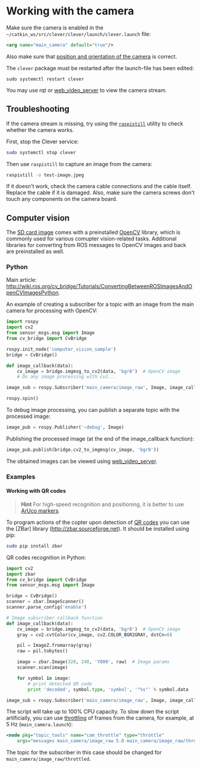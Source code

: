 # Working with the camera

Make sure the camera is enabled in the `~/catkin_ws/src/clever/clever/launch/clever.launch` file:

```xml
<arg name="main_camera" default="true"/>
```

Also make sure that [position and orientation of the camera](camera_frame.md) is correct.

The `clever` package must be restarted after the launch-file has been edited:

```(bash)
sudo systemctl restart clever
```

You may use rqt or [web_video_server](web_video_server.md) to view the camera stream.

## Troubleshooting

If the camera stream is missing, try using the [`raspistill`](https://www.raspberrypi.org/documentation/usage/camera/raspicam/raspistill.md) utility to check whether the camera works.

First, stop the Clever service:

```bash
sudo systemctl stop clever
```

Then use `raspistill` to capture an image from the camera:

```bash
raspistill -o test-image.jpeg
```

If it doesn't work, check the camera cable connections and the cable itself. Replace the cable if it is damaged. Also, make sure the camera screws don't touch any components on the camera board.

## Computer vision

The [SD card image](image.md) comes with a preinstalled [OpenCV](https://opencv.org) library, which is commonly used for various comupter vision-related tasks. Additional libraries for converting from ROS messages to OpenCV images and back are preinstalled as well.

### Python

Main article: http://wiki.ros.org/cv_bridge/Tutorials/ConvertingBetweenROSImagesAndOpenCVImagesPython.

An example of creating a subscriber for a topic with an image from the main camera for processing with OpenCV:

```python
import rospy
import cv2
from sensor_msgs.msg import Image
from cv_bridge import CvBridge

rospy.init_node('computer_vision_sample')
bridge = CvBridge()

def image_callback(data):
    cv_image = bridge.imgmsg_to_cv2(data, 'bgr8')  # OpenCV image
    # Do any image processing with cv2...

image_sub = rospy.Subscriber('main_camera/image_raw', Image, image_callback)

rospy.spin()
```

To debug image processing, you can publish a separate topic with the processed image:

```python
image_pub = rospy.Publisher('~debug', Image)
```

Publishing the processed image (at the end of the image_callback function):

```python
image_pub.publish(bridge.cv2_to_imgmsg(cv_image, 'bgr8'))
```

The obtained images can be viewed using [web_video_server](web_video_server.md).

### Examples

#### Working with QR codes

> **Hint** For high-speed recognition and positioning, it is better to use [ArUco markers](aruco.md).

To program actions of the copter upon detection of [QR codes](https://en.wikipedia.org/wiki/QR_code) you can use the [ZBar] library (http://zbar.sourceforge.net). It should be installed using pip:

```bash
sudo pip install zbar
```

QR codes recognition in Python:

```python
import cv2
import zbar
from cv_bridge import CvBridge
from sensor_msgs.msg import Image

bridge = CvBridge()
scanner = zbar.ImageScanner()
scanner.parse_config('enable')

# Image subscriber callback function
def image_callback(data):
    cv_image = bridge.imgmsg_to_cv2(data, 'bgr8')  # OpenCV image
    gray = cv2.cvtColor(cv_image, cv2.COLOR_BGR2GRAY, dstCn=0)

    pil = ImageZ.fromarray(gray)
    raw = pil.tobytes()

    image = zbar.Image(320, 240, 'Y800', raw)  # Image params
    scanner.scan(image)

    for symbol in image:
        # print detected QR code
        print 'decoded', symbol.type, 'symbol', '"%s"' % symbol.data

image_sub = rospy.Subscriber('main_camera/image_raw', Image, image_callback, queue_size=1)
```

The script will take up to 100% CPU capacity. To slow down the script artificially, you can use [throttling](http://wiki.ros.org/topic_tools/throttle) of frames from the camera, for example, at 5 Hz (`main_camera.launch`):

```xml
<node pkg="topic_tools" name="cam_throttle" type="throttle"
    args="messages main_camera/image_raw 5.0 main_camera/image_raw/throttled"/>
```

The topic for the subscriber in this case should be changed for `main_camera/image_raw/throttled`.
